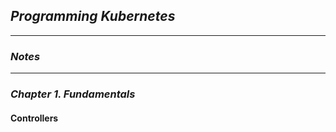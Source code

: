 ## _Programming Kubernetes_

---

### _Notes_

---

### _Chapter 1. Fundamentals_

#### Controllers

